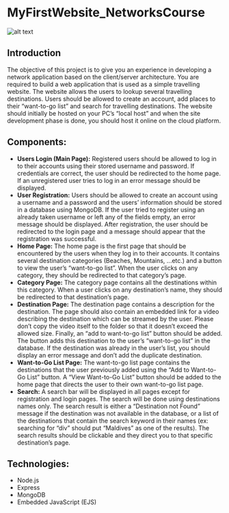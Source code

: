 # MyFirstWebsite_NetworksCourse
![alt text](https://a.cdn-hotels.com/gdcs/production18/d1838/041ae6b1-0a88-4c22-a648-53a22dd4a006.jpg)
## Introduction
The objective of this project is to give you an experience in developing a network application based on
the client/server architecture. You are required to build a web application that is used as a simple
travelling website. The website allows the users to lookup several travelling destinations. Users should
be allowed to create an account, add places to their “want-to-go list” and search for travelling
destinations. The website should initially be hosted on your PC’s “local host” and when the site
development phase is done, you should host it online on the cloud platform.
## Components:
* **Users Login (Main Page):**
Registered users should be allowed to log in to their accounts using their stored username and
password. If credentials are correct, the user should be redirected to the home page. If an
unregistered user tries to log in an error message should be displayed.
* **User Registration:**
Users should be allowed to create an account using a username and a password and the users’
information should be stored in a database using MongoDB. If the user tried to register using an
already taken username or left any of the fields empty, an error message should be displayed. After
registration, the user should be redirected to the login page and a message should appear that the
registration was successful.
* **Home Page:**
The home page is the first page that should be encountered by the users when they log in to their
accounts. It contains several destination categories (Beaches, Mountains, ...etc.) and a button to
view the user’s “want-to-go list”. When the user clicks on any category, they should be redirected
to that category’s page.
* **Category Page:**
The category page contains all the destinations within this category. When a user clicks on any
destination’s name, they should be redirected to that destination’s page.
* **Destination Page:**
The destination page contains a description for the destination. The page should also contain an
embedded link for a video describing the destination which can be streamed by the user. Please
don’t copy the video itself to the folder so that it doesn’t exceed the allowed size. Finally, an
“add to want-to-go list” button should be added. The button adds this destination to the user’s
“want-to-go list” in the database. If the destination was already in the user’s list, you should display
an error message and don’t add the duplicate destination.
* **Want-to-Go List Page:**
The want-to-go list page contains the destinations that the user previously added using the “Add to
Want-to-Go List” button. A “View Want-to-Go List” button should be added to the home page that
directs the user to their own want-to-go list page.
* **Search:**
A search bar will be displayed in all pages except for registration and login pages. The search will
be done using destinations names only. The search result is either a “Destination not Found”
message if the destination was not available in the database, or a list of the destinations that contain
the search keyword in their names (ex: searching for “div” should put “Maldives” as one of the
results). The search results should be clickable and they direct you to that specific destination’s
page.
## Technologies:
* Node.js
* Express
* MongoDB
* Embedded JavaScript (EJS)
